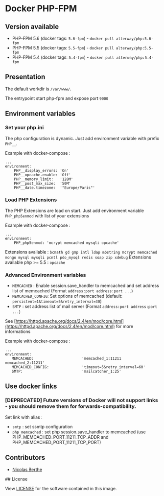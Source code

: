 # Docker PHP-FPM

## Version available

- PHP-FPM 5.6 (docker tags: `5.6-fpm`) - `docker pull alterway/php:5.6-fpm`
- PHP-FPM 5.5 (docker tags: `5.5-fpm`) - `docker pull alterway/php:5.5-fpm`
- PHP-FPM 5.4 (docker tags: `5.4-fpm`) - `docker pull alterway/php:5.4-fpm`

## Presentation

The default workdir is `/var/www/`.

The entrypoint start php-fpm and expose port `9000`

## Environment variables

### Set your php.ini

The php configuration is dynamic. Just add environment variable with prefix `PHP__`.

Example with docker-compose :

    ...
    environment:
        PHP__display_errors: 'On'
        PHP__opcache.enable: 'Off'
        PHP__memory_limit:   '128M'
        PHP__post_max_size:  '50M'
        PHP__date.timezone:  '"Europe/Paris"'
        
### Load PHP Extensions

The PHP Extensions are load on start. Just add environment variable `PHP_php5enmod` with list of your extensions

Example with docker-compose :

    ...
    environment:
        PHP_php5enmod: 'mcrypt memcached mysqli opcache'

Extensions available : `bcmath gd gmp intl ldap mbstring mcrypt memcached mongo mysql mysqli pcntl pdo_mysql redis soap zip xdebug`
Extensions available php >= 5.5 : `opcache`

### Advanced Environment variables

- `MEMCACHED` : Enable session.save_handler to memcached and set address list of memcached (Format `address:port address:port ...`)
- `MEMCACHED_CONFIG`: Set options of memcached (default: `persistent=1&timeout=5&retry_interval=30`)
- `SMTP` : set address list of mail server (Format `address:port address:port ...`)

See [https://httpd.apache.org/docs/2.4/en/mod/core.html](https://httpd.apache.org/docs/2.4/en/mod/core.html) for more informations

Example with docker-compose :

    ...
    environment:  
       MEMCACHED:                      'memcached_1:11211 memcached_2:11211'
       MEMCACHED_CONFIG:               'timeout=5&retry_interval=60'
       SMTP:                           'mailcatcher_1:25'


## Use docker links

### [DEPRECATED] Future versions of Docker will not support links - you should remove them for forwards-compatibility.

Set link with alias :

- `smtp` : set ssmtp configuration
- `php_memcached` : set php session.save_handler to memcached (use PHP_MEMCACHED_PORT_11211_TCP_ADDR and PHP_MEMCACHED_PORT_11211_TCP_PORT)

## Contributors

- [Nicolas Berthe](https://github.com/4devnull)

## License

View [LICENSE](https://github.com/alterway/docker-php/blob/master/LICENSE) for the software contained in this image.